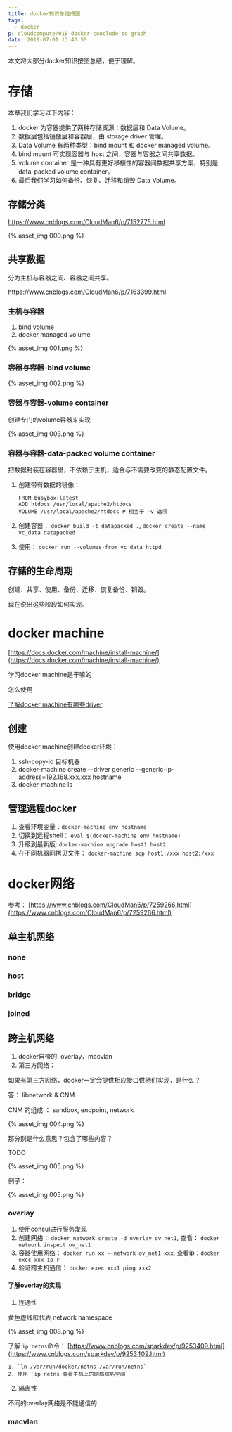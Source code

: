 ```yaml
---
title: docker知识总结成图
tags:
  - docker
p: cloudcompute/018-docker-conclude-to-graph
date: 2019-07-01 13:43:50
---
```


本文将大部分docker知识按图总结，便于理解。

# 存储

本章我们学习以下内容：

1. docker 为容器提供了两种存储资源：数据层和 Data Volume。
2. 数据层包括镜像层和容器层，由 storage driver 管理。
3. Data Volume 有两种类型：bind mount 和 docker managed volume。
4. bind mount 可实现容器与 host 之间，容器与容器之间共享数据。
5. volume container 是一种具有更好移植性的容器间数据共享方案，特别是 data-packed volume container。
6. 最后我们学习如何备份、恢复、迁移和销毁 Data Volume。

## 存储分类
https://www.cnblogs.com/CloudMan6/p/7152775.html

{% asset_img 000.png %}

## 共享数据
分为主机与容器之间、容器之间共享。

https://www.cnblogs.com/CloudMan6/p/7163399.html

### 主机与容器
1. bind volume
2. docker managed volume

{% asset_img 001.png %}

### 容器与容器-bind volume

{% asset_img 002.png %}

### 容器与容器-volume container
创建专门的volume容器来实现

{% asset_img 003.png %}

### 容器与容器-data-packed volume container
把数据封装在容器里，不依赖于主机，适合与不需要改变的静态配置文件。

1. 创建带有数据的镜像：
    ```docker
    FROM busybox:latest
    ADD htdocs /usr/local/apache2/htdocs
    VOLUME /usr/local/apache2/htdocs # 相当于 -v 选项
    ```
2. 创建容器： `docker build -t datapacked .`, `docker create --name vc_data datapacked`

3. 使用： `docker run --volumes-from vc_data httpd`

## 存储的生命周期

创建、共享、使用、备份、迁移、恢复备份、销毁。

现在说出这些阶段如何实现。

# docker machine
[https://docs.docker.com/machine/install-machine/](https://docs.docker.com/machine/install-machine/)

学习docker machine是干嘛的

怎么使用

[了解docker machine有哪些driver](https://docs.docker.com/machine/drivers/)

## 创建
使用docker machine创建docker环境：

1. ssh-copy-id 目标机器
2. docker-machine create --driver generic --generic-ip-address=192.168.xxx.xxx hostname
3. docker-machine ls

## 管理远程docker

1. 查看环境变量：`docker-machine env hostname`
2. 切换到远程shell： `eval $(docker-machine env hostname)`
3. 升级到最新版: `docker-machine upgrade host1 host2`
4. 在不同机器间拷贝文件： `docker-machine scp host1:/xxx host2:/xxx`

# docker网络

参考： [https://www.cnblogs.com/CloudMan6/p/7259266.html](https://www.cnblogs.com/CloudMan6/p/7259266.html)

## 单主机网络

### none

### host

### bridge

### joined

## 跨主机网络

1. docker自带的: overlay，macvlan
2. 第三方网络： 

如果有第三方网络，docker一定会提供相应接口供他们实现，是什么？

答： libnetwork & CNM

CNM 的组成 ： sandbox, endpoint, network

{% asset_img 004.png %}

那分别是什么意思？包含了哪些内容？

TODO

{% asset_img 005.png %}

例子：

{% asset_img 005.png %}

### overlay
1. 使用consul进行服务发现
2. 创建网络： `docker network create -d overlay ov_net1`, 查看： `docker network inspect ov_net1`
3. 容器使用网络： `docker run xx --network ov_net1 xxx`, 查看ip：`docker exec xxx ip r`
4. 验证跨主机通信： `docker exec xxx1 ping xxx2`

#### 了解overlay的实现

1. 连通性

黄色虚线框代表 network namespace

{% asset_img 008.png %}

了解 `ip netns`命令： [https://www.cnblogs.com/sparkdev/p/9253409.html](https://www.cnblogs.com/sparkdev/p/9253409.html)

    1. `ln /var/run/docker/netns /var/run/netns`
    2. 使用 `ip netns 查看主机上的网络域名空间`

2. 隔离性

不同的overlay网络是不能通信的

### macvlan







